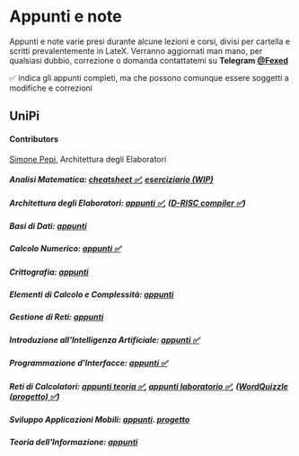 # Appunti e note
Appunti e note varie presi durante alcune lezioni e corsi, divisi per cartella e scritti prevalentemente in LateX.
Verranno aggiornati man mano, per qualsiasi dubbio, correzione o domanda contattatemi su <b>Telegram [@Fexed](https://t.me/fexed)</b>

:white_check_mark: indica gli appunti completi, ma che possono comunque essere soggetti a modifiche e correzioni

## UniPi
#### Contributors
[Simone Pepi](https://github.com/sipemopo92), Architettura degli Elaboratori

##### Analisi Matematica: [cheatsheet :white_check_mark:](https://github.com/fexed/Notes/blob/master/AM/AM.pdf), [eserciziario (WIP)](https://github.com/fexed/Notes/blob/master/AM/AM_eserciziario.pdf)

##### Architettura degli Elaboratori: [appunti :white_check_mark:](https://github.com/fexed/Notes/blob/master/AE/architettura_appunti.pdf), ([D-RISC compiler :white_check_mark:](https://github.com/fexed/D-RISCcompiler))

##### Basi di Dati: [appunti](https://github.com/fexed/Notes/blob/master/BD/BD.pdf)

##### Calcolo Numerico: [appunti :white_check_mark:](https://github.com/fexed/Notes/blob/master/CN/CN.pdf)

##### Crittografia: [appunti](https://github.com/fexed/Notes/blob/master/CRI/CRI.pdf)

##### Elementi di Calcolo e Complessità: [appunti](https://github.com/fexed/Notes/blob/master/ECC/ECC.pdf)

##### Gestione di Reti: [appunti](https://github.com/fexed/Notes/blob/master/GR/GR.pdf)

##### Introduzione all'Intelligenza Artificiale: [appunti :white_check_mark:](https://github.com/fexed/Notes/blob/master/IIA/IIA.pdf)

##### Programmazione d'Interfacce: [appunti :white_check_mark:](https://github.com/fexed/Notes/blob/master/PI/PI.pdf)

##### Reti di Calcolatori: [appunti teoria :white_check_mark:](https://github.com/fexed/Notes/blob/master/RCL/RCL.pdf), [appunti laboratorio :white_check_mark:](https://github.com/fexed/Notes/blob/master/LPR/LPR.pdf), ([WordQuizzle (progetto) :white_check_mark:](https://github.com/fexed/WordQuizzle))

##### Sviluppo Applicazioni Mobili: [appunti](https://github.com/fexed/Notes/blob/master/SAM/SAM.pdf). [progetto](https://github.com/fexed/CoffeeMonitor/releases/tag/2.0)

##### Teoria dell'Informazione: [appunti](https://github.com/fexed/Notes/blob/master/TI/TI.pdf)
